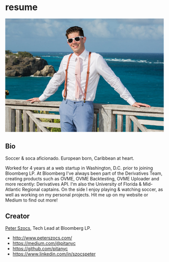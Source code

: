 # resume

![Peter Szocs](peter_szocs.jpg "Wedding photo")

## Bio

Soccer & soca aficionado.  European born, Caribbean at heart.

Worked for 4 years at a web startup in Washington, D.C. prior to joining Bloomberg LP.  At Bloomberg I've always been part of the Derivatives Team, creating products such as OVME, OVME Backtesting, OVME Uploader and more recently: Derivatives API.  I'm also the University of Florida & Mid-Atlantic Regional captains.  On the side I enjoy playing & watching soccer, as well as working on my personal projects.  Hit me up on my website or Medium to find out more!

## Creator

[Peter Szocs](http://www.peterszocs.com), Tech Lead at Bloomberg LP.

* http://www.peterszocs.com/
* https://medium.com/@pitanyc
* https://github.com/pitanyc
* https://www.linkedin.com/in/szocspeter
